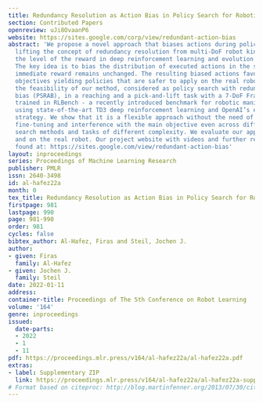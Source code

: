 ```yaml
---
title: Redundancy Resolution as Action Bias in Policy Search for Robotic Manipulation
section: Contributed Papers
openreview: uJi8OvaanP6
website: https://sites.google.com/corp/view/redundant-action-bias
abstract: 'We propose a novel approach that biases actions during policy search by
  lifting the concept of redundancy resolution from multi-DoF robot kinematics to
  the level of the reward in deep reinforcement learning and evolution strategies.
  The key idea is to bias the distribution of executed actions in the sense that the
  immediate reward remains unchanged. The resulting biased actions favor secondary
  objectives yielding policies that are safer to apply on the real robot. We demonstrate
  the feasibility of our method, considered as policy search with redundant action
  bias (PSRAB), in a reaching and a pick-and-lift task with a 7-DoF Franka robot arm
  trained in RLBench - a recently introduced benchmark for robotic manipulation -
  using state-of-the-art TD3 deep reinforcement learning and OpenAI’s evolutionary
  strategy. We show that it is a flexible approach without the need of significant
  fine-tuning and interference with the main objective even across different policy
  search methods and tasks of different complexity. We evaluate our approach in simulation
  and on the real robot. Our project website with videos and further results can be
  found at: https://sites.google.com/view/redundant-action-bias'
layout: inproceedings
series: Proceedings of Machine Learning Research
publisher: PMLR
issn: 2640-3498
id: al-hafez22a
month: 0
tex_title: Redundancy Resolution as Action Bias in Policy Search for Robotic Manipulation
firstpage: 981
lastpage: 990
page: 981-990
order: 981
cycles: false
bibtex_author: Al-Hafez, Firas and Steil, Jochen J.
author:
- given: Firas
  family: Al-Hafez
- given: Jochen J.
  family: Steil
date: 2022-01-11
address:
container-title: Proceedings of The 5th Conference on Robot Learning
volume: '164'
genre: inproceedings
issued:
  date-parts:
  - 2022
  - 1
  - 11
pdf: https://proceedings.mlr.press/v164/al-hafez22a/al-hafez22a.pdf
extras:
- label: Supplementary ZIP
  link: https://proceedings.mlr.press/v164/al-hafez22a/al-hafez22a-supp.zip
# Format based on citeproc: http://blog.martinfenner.org/2013/07/30/citeproc-yaml-for-bibliographies/
---
```


